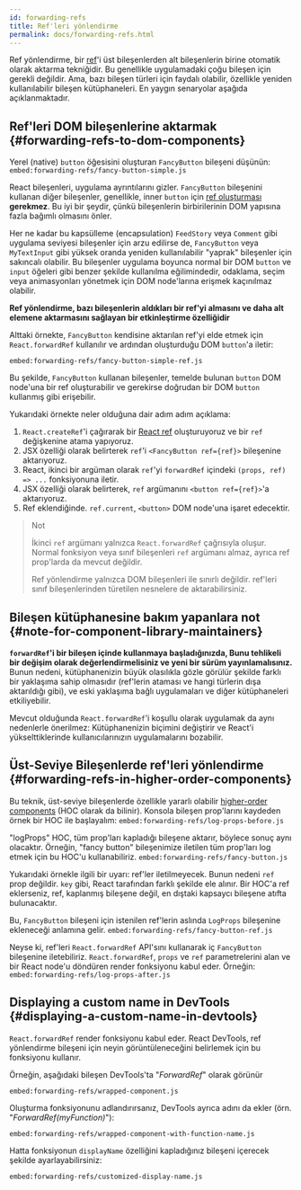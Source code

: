 ```yaml
---
id: forwarding-refs
title: Ref'leri yönlendirme
permalink: docs/forwarding-refs.html
---
```


Ref yönlendirme, bir [ref](/docs/refs-and-the-dom.html)'i üst bileşenlerden alt bileşenlerin birine otomatik olarak aktarma tekniğidir. Bu genellikle uygulamadaki çoğu bileşen için gerekli değildir. Ama, bazı bileşen türleri için faydalı olabilir, özellikle yeniden kullanılabilir bileşen kütüphaneleri. En yaygın senaryolar aşağıda açıklanmaktadır.

## Ref'leri DOM bileşenlerine aktarmak {#forwarding-refs-to-dom-components}

Yerel (native) `button` öğesisini oluşturan `FancyButton` bileşeni düşünün:
`embed:forwarding-refs/fancy-button-simple.js`

React bileşenleri, uygulama ayrıntılarını gizler. `FancyButton` bileşenini kullanan diğer bileşenler, genellikle, inner `button` için [ref oluşturması](/docs/refs-and-the-dom.html) **gerekmez**. Bu iyi bir şeydir, çünkü bileşenlerin birbirilerinin DOM yapısına fazla bağımlı olmasını önler.

Her ne kadar bu kapsülleme (encapsulation) `FeedStory` veya `Comment` gibi uygulama seviyesi bileşenler için arzu edilirse de, `FancyButton` veya `MyTextInput` gibi yüksek oranda yeniden kullanılabilir "yaprak" bileşenler için sakıncalı olabilir. Bu bileşenler uygulama boyunca normal bir DOM `button` ve `input` öğeleri gibi benzer şekilde kullanılma eğilimindedir, odaklama, seçim veya animasyonları yönetmek için DOM node'larına erişmek kaçınılmaz olabilir.

**Ref yönlendirme, bazı bileşenlerin aldıkları bir ref'yi almasını ve daha alt elemene aktarmasını sağlayan bir etkinleştirme özelliğidir**

Alttaki örnekte, `FancyButton` kendisine aktarılan ref'yi elde etmek için `React.forwardRef` kullanılır ve ardından oluşturduğu DOM `button`'a iletir:

`embed:forwarding-refs/fancy-button-simple-ref.js`

Bu şekilde, `FancyButton` kullanan bileşenler, temelde bulunan `button` DOM node'una bir ref oluşturabilir ve gerekirse doğrudan bir DOM `button` kullanmış gibi erişebilir.

Yukarıdaki örnekte neler olduğuna dair adım adım açıklama:

1. `React.createRef`'i çağırarak bir [React ref](/docs/refs-and-the-dom.html) oluşturuyoruz ve bir `ref` değişkenine atama yapıyoruz.
1. JSX özelliği olarak belirterek `ref`'i `<FancyButton ref={ref}>` bileşenine aktarıyoruz.
1. React, ikinci bir argüman olarak `ref`'yi `forwardRef` içindeki `(props, ref) => ...` fonksiyonuna iletir.
1. JSX özelliği olarak belirterek, `ref` argümanını `<button ref={ref}>`'a aktarıyoruz.
1. Ref eklendiğinde. `ref.current`, `<button>` DOM node'una işaret edecektir.

>Not
>
>İkinci `ref` argümanı yalnızca `React.forwardRef` çağrısıyla oluşur. Normal fonksiyon veya sınıf bileşenleri `ref` argümanı almaz, ayrıca ref prop'larda da mevcut değildir.
>
>Ref yönlendirme yalnızca DOM bileşenleri ile sınırlı değildir. ref'leri sınıf bileşenlerinden türetilen nesnelere de aktarabilirsiniz.

## Bileşen kütüphanesine bakım yapanlara not {#note-for-component-library-maintainers}

**`forwardRef`'i bir bileşen içinde kullanmaya başladığınızda, Bunu tehlikeli bir değişim olarak değerlendirmelisiniz ve yeni bir sürüm yayınlamalısınız.** Bunun nedeni, kütüphanenizin büyük olasılıkla gözle görülür şekilde farklı bir yaklaşıma sahip olmasıdır (ref'lerin ataması ve hangi türlerin dışa aktarıldığı gibi), ve eski yaklaşıma bağlı uygulamaları ve diğer kütüphaneleri etkiliyebilir.

Mevcut olduğunda `React.forwardRef`'i koşullu olarak uygulamak da aynı nedenlerle önerilmez:
Kütüphanenizin biçimini değiştirir ve React'i yükselttiklerinde kullanıcılarınızın uygulamalarını bozabilir.

## Üst-Seviye Bileşenlerde ref'leri yönlendirme {#forwarding-refs-in-higher-order-components}

Bu teknik, üst-seviye bileşenlerde özellikle yararlı olabilir [higher-order components](/docs/higher-order-components.html) (HOC olarak da bilinir). Konsola bileşen prop'larını kaydeden örnek bir HOC ile başlayalım:
`embed:forwarding-refs/log-props-before.js`

"logProps" HOC, tüm prop'ları kapladığı bileşene aktarır, böylece sonuç aynı olacaktır.
Örneğin, "fancy button" bileşenimize iletilen tüm prop'ları log etmek için bu HOC'u kullanabiliriz.
`embed:forwarding-refs/fancy-button.js`

Yukarıdaki örnekle ilgili bir uyarı: ref'ler iletilmeyecek. Bunun nedeni `ref` prop değildir. `key` gibi, React tarafından farklı şekilde ele alınır. Bir HOC'a ref eklerseniz, ref, kaplanmış bileşene değil, en dıştaki kapsaycı bileşene atıfta bulunacaktır.

Bu, `FancyButton` bileşeni için istenilen ref'lerin aslında `LogProps` bileşenine ekleneceği anlamına gelir.
`embed:forwarding-refs/fancy-button-ref.js`

Neyse ki, ref'leri `React.forwardRef` API'sını kullanarak iç `FancyButton` bileşenine iletebiliriz. `React.forwardRef`, `props` ve `ref` parametrelerini alan ve bir React node'u döndüren render fonksiyonu kabul eder. Örneğin:
`embed:forwarding-refs/log-props-after.js`

## Displaying a custom name in DevTools {#displaying-a-custom-name-in-devtools}

`React.forwardRef` render fonksiyonu kabul eder. React DevTools, ref yönlendirme bileşeni için neyin görüntüleneceğini belirlemek için bu fonksiyonu kullanır.

Örneğin, aşağıdaki bileşen DevTools'ta "*ForwardRef*" olarak görünür

`embed:forwarding-refs/wrapped-component.js`

Oluşturma fonksiyonunu adlandırırsanız, DevTools ayrıca adını da ekler (örn. "*ForwardRef(myFunction)*"):

`embed:forwarding-refs/wrapped-component-with-function-name.js`

Hatta fonksiyonun `displayName` özelliğini kapladığınız bileşeni içerecek şekilde ayarlayabilirsiniz:

`embed:forwarding-refs/customized-display-name.js`
